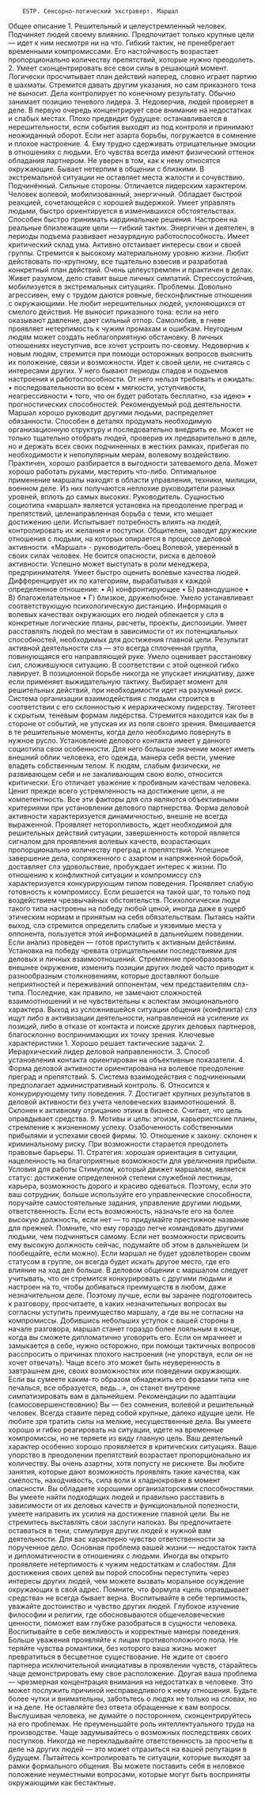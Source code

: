 
 
        ESTP. Сенсорно-логический экстраверт. Маршал
Общее описание
    1. Решительный и целеустремленный человек. Подчиняет людей своему влиянию. Предпочитает только крупные цели — идет к ним несмотря ни на что. Гибкий тактик, не пренебрегает временными компромиссами. Его настойчивость возрастает пропорционально количеству препятствий, которые нужно преодолеть. 
    2. Умеет сконцентрировать все свои силы в решающий момент. Логически просчитывает план действий наперед, словно играет партию в шахматы. Стремится давать другим указания, но сам приказного тона не выносит. Дела контролирует по конечному результату. Обычно занимает позицию теневого лидера. 
    3. Недоверчив, людей проверяет в деле. В первую очередь концентрирует свое внимание на недостатках и слабых местах. Плохо предвидит будущее: останавливается в нерешительности, если события выходят из под контроля и принимают неожиданный оборот. Если нет азарта борьбы, погружается в сомнение и плохое настроение. 
    4. Ему трудно сдерживать отрицательные эмоции в отношениях с людьми. Его чувства всегда имеют физический оттенок обладания партнером. Не уверен в том, как к нему относятся окружающие. Бывает нетерпим в общении с близкими. В экстремальной ситуации не оставляет места жалости и сочувствию. 
Подчинённый. 
Сильные стороны.
Отличается лидерским характером. Человек волевой, мобилизованный, энергичный. Обладает быстрой реакцией, сочетающейся с хорошей выдержкой. Умеет управлять людьми, быстро ориентируется в изменившихся обстоятельствах. Способен быстро принимать кардинальные решения. Настроен на реальные близлежащие цели — гибкий тактик. Энергичен и деятелен, в периоды подъема развивает незаурядную работоспособность. Имеет критический склад ума. Активно отстаивает интересы свои и своей группы. Стремится к высокому материальному уровню жизни. Любит действовать по-крупному, все тщательно взвесив и разработав конкретный план действий. Очень целеустремлен и практичен в делах. Живет разумом, дело ставит выше личных симпатий. Стрессоустойчив, мобилизуется в экстремальных ситуациях. 
Проблемы. 
Довольно агрессивен, ему с трудом даются ровные, бесконфликтные отношения с окружающими. Не любит нерешительных людей, уклоняющихся от смелого действия. Не выносит приказного тона: если на него оказывают давление, дает сильный отпор. Самолюбив, в гневе проявляет нетерпимость к чужим промахам и ошибкам. Неугодным людям может создать неблагоприятную обстановку. В личных отношениях неуступчив, все хочет устроить по-своему. Недоверчив к новым людям, стремится при помощи осторожных вопросов выяснить их положение, связи и возможности. Идет к своей цели, не считаясь с интересами других. У него бывают периоды спадов и подъемов настроения и работоспособности. 
От него нельзя требовать и ожидать: 
    • последовательности во всем 
    • мягкости, уступчивости, неагрессивности 
    • того, что он будет работать бесплатно, «за идею» 
    • прогностических способностей. 
Рекомендуемый род деятельности. 
Маршал хорошо руководит другими людьми, распределяет обязанности. Способен в деталях продумать необходимую организационную структуру и последовательно внедрить ее. Может не только тщательно отобрать людей, проверив их предварительно в деле, но и держать всех своих подчиненных в жестких рамках, прибегая по необходимости к непопулярным мерам, волевому воздействию. Практичен, хорошо разбирается в выгодности затеваемого дела. Может хорошо работать руками, мастерить что-либо. Оптимальное применение маршалы находят в области управления, техники, милиции, военном деле. Из них получаются неплохие руководители разных уровней, вплоть до самых высоких. 
Руководитель.
Сущностью социотипа «маршал» является установка на преодоление преград и препятствий, целенаправленная борьба с теми, кто мешает достижению цели. Испытывает потребность влиять на людей, контролировать их желания и поступки. Общителен, заводит дружеские отношения с людьми, на которых опирается в процессе деловой активности. 
«Маршал» - руководитель-боец
Волевой, уверенный в своих силах человек. Не боится опасности, риска в деловой активности. Успешно может выступать в роли менеджера, предпринимателя. Умеет быстро оценить волевые качества людей. Дифференцирует их по категориям, вырабатывая к каждой определенное отношение: 
    • А) конфронтирующее 
    • Б) равнодушное 
    • В) благожелательное 
    • Г) близкое, дружелюбное. 
Умело устанавливает соответствующую психологическую дистанцию. Информация о волевых качествах окружающих его людей облекается у слэ в конкретные логические планы, расчеты, проекты, диспозиции. Умеет расставлять людей по местам в зависимости от их потенциальных способностей, необходимых для достижения главной цели. Результат активной деятельности слэ — это всегда сплоченная группа, повинующаяся его направляющей руке. Умело оценивает расстановку сил, сложившуюся ситуацию. В соответствии с этой оценкой гибко лавирует. В позиционной борьбе никогда не упускает инициативу, даже если применяет выжидательную тактику. Выбирает момент для решительных действий, при необходимости идет на разумный риск. 
Система организации взаимодействия с людьми строится в соответствии с его склонностью к иерархическому лидерству. Тяготеет к скрытым, теневым формам лидерства. Стремится находится как бы в стороне от событий, не упуская их из поля своего зрения. Вмешивается в те решительные моменты, когда дело необходимо повернуть в нужное русло. 
Установление делового контакта имеет у данного социотипа свои особенности. Для него большое значение может иметь внешний облик человека, его одежда, манера себя вести, умение владеть собственным телом. К людям, слабым физически, не развивающем себя и не закаливающим свою волю, относится критически. Его отличает уважение к пробивным качествам человека. Ценит прежде всего устремленность на достижение цели, а не компетентность. Все эти факторы для слэ являются объективными критериями при установлении делового партнерства.
Форма деловой активности характеризуется динамичностью, внешне не всегда выраженной. Проявляет неторопливость, ждет необходимой для решительных действий ситуации, завершенность которой является сигналом для проявления волевых качеств, возрастающих пропорционально количеству преград и препятствий. Успешное завершение дела, сопряженного с азартом и напряженной борьбой, доставляет слэ удовольствие, пробуждает интерес к жизни. 
По отношению к конфликтной ситуации и компромиссу слэ характеризуется конкурирующим типом поведения. Проявляет слабую готовность к компромиссу. Если решается на такой шаг, то только под воздействием чрезвычайных обстоятельств. Психологически люди такого типа настроены на победу любой ценой, иногда даже в ущерб этическим нормам и принятым на себя обязательствам. Пытаясь найти выход, слэ стремится определить слабые и уязвимые места у оппонента, пользуется этой информацией в дальнейшем поведении. Если анализ проведен — готов приступить к активным действиям.
Установка на победу чревата отрицательными последствиями для деловых и личных взаимоотношений. Стремление преобразовать внешнее окружение, изменить позиции других людей часто приводит к разнообразным столкновениям, которые доставляют больше неприятностей и переживаний оппонентам, чем представителям слэ-типа. Последние, как правило, не замечают сложностей взаимоотношений и не чувствительны к аспектам эмоционального характера. Выход из усложнившейся ситуации общения (конфликта) слэ ищут либо в активизации деятельности, направленной на усиление их позиций, либо в отказе от контакта и поиске других деловых партнеров, благосклонно воспринимающих их точку зрения. 
Ключевые характеристики 
    1. Хорошо решает тактические задачи. 
    2. Иерархический лидер деловой направленности. 
    3. Способ установления контакта ориентирован на объективные показатели. 
    4. Форма деловой активности ориентирована на волевое преодоление преград и препятствий. 
    5. Система взаимодействия с подчиненными предполагает административный контроль. 
    6. Относится к конкурирующему типу поведения. 
    7. Достигает крупных результатов в деловой активности без учета человеческих взаимоотношений. 
    8. Склонен к активному отрицанию этики в бизнесе. Считает, что цель оправдывает средства. 
    9. Мотивы и цель: эгоизм, карьеристские планы, стремление к жизненному успеху. Озабоченность собственными прибылями и успехами своей фирмы. 
    10. Отношение к закону: склонен к криминальному риску. При возможности старается преодолеть правовые барьеры. 
    11. Стратегия: хорошая ориентация в ситуации, нацеленность на благоприятные возможности для увеличения прибыли. 
Условия для работы
Стимулом, который движет маршалом, является статус: достижение определенной степени служебной лестницы, карьера, возможность дорого и красиво одеваться. Поэтому, если это ваш сотрудник, больше используйте его управленческие способности, поручайте самостоятельные задания, управление другими людьми, ответственность. Если есть возможность, назначьте его на более высокую должность, если нет — то придумайте престижное название для прежней. Помните, что ему гораздо легче командовать другими людьми, чем подчиняться самому. Если нет возможности присвоить ему высокую должность сейчас, подумайте об этом в дальнейшем (и пообещайте, если можно). Если маршал не будет удовлетворен своим статусом в группе, он всегда будет искать другое место, где его влияние на ход дел больше. В деловом общении с маршалом следует учитывать, что он стремится конкурировать с другими людьми и настроен на то, чтобы добиваться преимуществ в любом, даже незначительном деле. Поэтому лучше, если вы заранее подготовитесь к разговору, просчитаете, в каких незначительных вопросах вы согласны уступить преимущество маршалу, а где вы не согласны на компромиссы. Добившись небольших уступок с вашей стороны в начале разговора, маршал станет гораздо более лояльным в конце, когда вы сможете дипломатично уговорить его. Если он мрачнеет и замыкается в себе, нужно осторожно, при помощи тактичных вопросов расспросить о причинах плохого настроения (не упорствуя, если он не хочет отвечать). Чаще всего это может быть неуверенность в завтрашнем дне, своих возможностях или поведении окружающих. Если вы сумеете каким-то образом обнадежить его фразами типа «не печалься, все образуется, ведь...», он станет внутренне симпатизировать вам в дальнейшем. 
Рекомендации по адаптации (самосовершенствовнию)
Вы — без сомнения, волевой и решительный человек. Всегда ставите перед собой крупные, далеко идущие цели. Не любите зря тратить силы на мелкие, несущественные дела. Вы умеете хорошо и гибко реагировать на ситуации, идете на временные компромиссы, но не теряете из виду главную цель. Ваш деятельный характер особенно хорошо проявляется в критических ситуациях. Ваше упорство в преодолении препятствий возрастает пропорционально их количеству. Вы очень азартны, хотя попусту не рискнете. Вы любите занятия, которые дают возможность проявлять такие качества, как смелость, находчивость, сила воли и хладнокровие в момент опасности. Вы обладаете хорошими организаторскими способностями. Вы умеете найти подходящих людей и правильно расставить в зависимости от их деловых качеств и функциональной полезности, умеете направить их усилия на достижение главной цели. 
Вы не стремитесь выставлять свои заслуги напоказ. Вы предпочитаете оставаться в тени, стимулируя других людей к нужной вам деятельности. Для вас характерно чувство ответственности за порученное дело. 
Основная проблема вашей жизни — недостаток такта и дипломатичности в отношениях с людьми. Иногда вы открыто проявляете нетерпимость к чужим недостаткам и слабостям. Для достижения своих целей вы порой способны переступить через интересы других людей, чем можете вызвать моральное осуждение окружающих в свой адрес. 
Помните, что формула «цель оправдывает средства» не всегда бывает верна. Воспитывайте в себе терпимость, уважайте достоинство и чувство других людей. Глубокое изучение философии и религии, где обосновываются общечеловеческие ценности, поможет вам глубже разобраться в сущности человека. Воспитывайте в себе вежливость и корректные манеры поведения. 
Больше уважения проявляйте к лицам противоположного пола. Не теряйте чувства романтики, без которого ваша жизнь может превратиться в бесцветное существование. Не ждите от своего партнера исключительной инициативы в проявлении чувств, старайтесь чаще демонстрировать ему свое расположение.
Другая ваша проблема — чрезмерная концентрация внимания на недостатках в человеке. Это может послужить причиной несправедливого к нему отношения.
Будьте более чутки и внимательны, заботьтесь о людях не только на словах, но и на деле. Не оставляйте без ответа обращенные к вам вопросы. Выслушивая человека, не думайте о постороннем, сконцентрируйтесь на его проблемах. Не преуменьшайте роль интеллектуального труда на производстве. 
Чаще задумывайтесь о возможных последствиях своих поступков. Никогда не перекладывайте ответственность за просчеты в деле на других людей — это может отразиться на вашей репутации в будущем. Пытайтесь контролировать те ситуации, которые выходят за рамки формального общения. Вы можете поставить себя в неловкое положение неуместными вопросами, которые могут быть восприняты окружающими как бестактные. 
    

